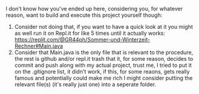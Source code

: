 I don't know how you've ended up here, considering you, for whatever reason, want to build and execute this project yourself though:
1. Consider not doing that, if you want to have a quick look at it you might as well run it on Repl.it for like 5 times until it actually works:
https://replit.com/@GR44ph/Sommer-und-Winterzeit-Rechner#Main.java
2. Consider that Main.java is the only file that is relevant to the procedure, the rest is github and/or repl.it trash that it, for some reason, decides to commit and push along with my actual project, trust me, I tried to put it on the .gitignore list, it didn't work, if this, for some reaons, gets really famous and potentially could make me rich I might consider putting the relevant file(s) (it's really just one) into a seperate folder. 
